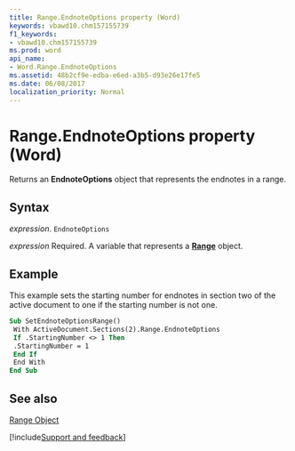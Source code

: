 ```yaml
---
title: Range.EndnoteOptions property (Word)
keywords: vbawd10.chm157155739
f1_keywords:
- vbawd10.chm157155739
ms.prod: word
api_name:
- Word.Range.EndnoteOptions
ms.assetid: 48b2cf9e-edba-e6ed-a3b5-d93e26e17fe5
ms.date: 06/08/2017
localization_priority: Normal
---
```



# Range.EndnoteOptions property (Word)

Returns an  **EndnoteOptions** object that represents the endnotes in a range.


## Syntax

_expression_. `EndnoteOptions`

_expression_ Required. A variable that represents a **[Range](Word.Range.md)** object.


## Example

This example sets the starting number for endnotes in section two of the active document to one if the starting number is not one.


```vb
Sub SetEndnoteOptionsRange() 
 With ActiveDocument.Sections(2).Range.EndnoteOptions 
 If .StartingNumber <> 1 Then 
 .StartingNumber = 1 
 End If 
 End With 
End Sub
```


## See also


[Range Object](Word.Range.md)

[!include[Support and feedback](~/includes/feedback-boilerplate.md)]